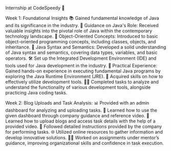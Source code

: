 Internship at CodeSpeedy 🚀

Week 1: Foundational Insights
📚 Gained fundamental knowledge of Java and its significance in the industry.
📘 Guidance on Java's Role: Received valuable insights into the pivotal role of Java within the contemporary technology landscape.
🧩 Object-Oriented Concepts: Introduced to basic object-oriented programming concepts, including classes, objects, and inheritance.
📜 Java Syntax and Semantics: Developed a solid understanding of Java syntax and semantics, covering data types, variables, and basic operators.
🛠️ Set up the Integrated Development Environment (IDE) and tools used for Java development in the industry.
🚀 Practical Experience: Gained hands-on experience in executing fundamental Java programs by exploring the Java Runtime Environment (JRE).
🎯 Acquired skills on how to effectively utilize development tools.
👨‍💻 Completed tasks to analyze and understand the functionality of various development tools, alongside practicing Java coding tasks.


Week 2: Blog Uploads and Task Analysis:
📊 Provided with an admin dashboard for analyzing and uploading tasks.
🎥 Learned how to use the given dashboard through company guidance and reference video.
📝 Learned how to upload blogs and access task details with the help of a provided video.
📑 Followed detailed instructions provided by the company for performing tasks.
🌐 Utilized online resources to gather information and develop innovative solutions.
👨‍🏫 Worked on assignments under mentor’s guidance, improving organizational skills and confidence in task execution.